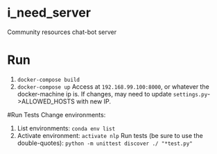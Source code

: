 # i_need_server
Community resources chat-bot server

# Run
1. ```docker-compose build```
2. ```docker-compose up```
Access at ```192.168.99.100:8000```, or whatever the docker-machine ip is.
If changes, may need to update ```settings.py```->ALLOWED_HOSTS with new IP.

#Run Tests
Change environments: 
1. List environments: ```conda env list```
2. Activate environment: ```activate nlp```
Run tests (be sure to use the double-quotes):
```python -m unittest discover ./ "*test.py"```